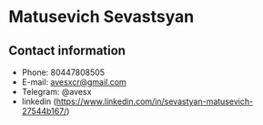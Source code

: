 # Matusevich Sevastsyan
## Contact information
* Phone: 80447808505
* E-mail: avesxcr@gmail.com
* Telegram: @avesx
* linkedin (https://www.linkedin.com/in/sevastyan-matusevich-27544b167/)
